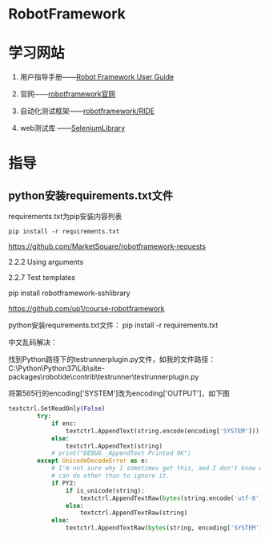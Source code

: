 # RobotFramework
# 学习网站

1. 用户指导手册——[Robot Framework User Guide](http://robotframework.org/robotframework/latest/RobotFrameworkUserGuide.html)

2. 官网——[robotframework官网](https://robotframework.org/)

3. 自动化测试框架——[robotframework/RIDE](https://github.com/robotframework/RIDE)

4. web测试库 ——[SeleniumLibrary](http://robotframework.org/SeleniumLibrary/SeleniumLibrary.html)

# 指导

## python安装requirements.txt文件

requirements.txt为pip安装内容列表

```
pip install -r requirements.txt
```



https://github.com/MarketSquare/robotframework-requests



2.2.2   Using arguments

2.2.7  Test templates

pip install robotframework-sshlibrary

https://github.com/up1/course-robotframework

python安装requirements.txt文件：
pip install -r requirements.txt

中文乱码解决：

找到Python路径下的testrunnerplugin.py文件，如我的文件路径：C:\Python\Python37\Lib\site-packages\robotide\contrib\testrunner\testrunnerplugin.py

将第565行的encoding['SYSTEM']改为encoding['OUTPUT']，如下图

```python
textctrl.SetReadOnly(False)
        try:
            if enc:
                textctrl.AppendText(string.encode(encoding['SYSTEM']))
            else:
                textctrl.AppendText(string)
            # print("DEBUG _AppendText Printed OK")
        except UnicodeDecodeError as e:
            # I'm not sure why I sometimes get this, and I don't know what I
            # can do other than to ignore it.
            if PY2:
                if is_unicode(string):
                    textctrl.AppendTextRaw(bytes(string.encode('utf-8')))
                else:
                    textctrl.AppendTextRaw(string)
            else:
                textctrl.AppendTextRaw(bytes(string, encoding['SYSTEM'])) #encoding['SYSTEM']改为encoding['OUTPUT']
```

